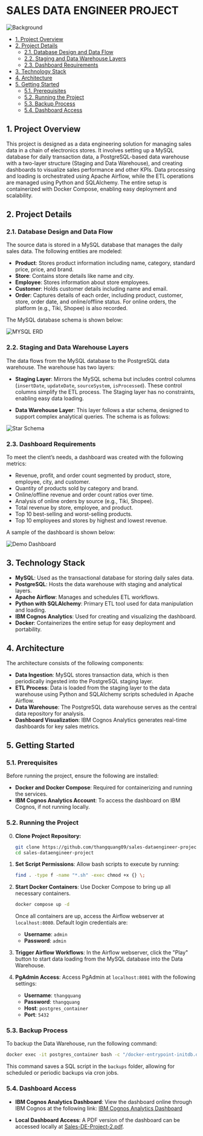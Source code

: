 <h1>SALES DATA ENGINEER PROJECT</h1>

![Background](image/background.jpg)

- [1. Project Overview](#1-project-overview)
- [2. Project Details](#2-project-details)
  - [2.1. Database Design and Data Flow](#21-database-design-and-data-flow)
  - [2.2. Staging and Data Warehouse Layers](#22-staging-and-data-warehouse-layers)
  - [2.3. Dashboard Requirements](#23-dashboard-requirements)
- [3. Technology Stack](#3-technology-stack)
- [4. Architecture](#4-architecture)
- [5. Getting Started](#5-getting-started)
  - [5.1. Prerequisites](#51-prerequisites)
  - [5.2. Running the Project](#52-running-the-project)
  - [5.3. Backup Process](#53-backup-process)
  - [5.4. Dashboard Access](#54-dashboard-access)


## 1. Project Overview

This project is designed as a data engineering solution for managing sales data in a chain of electronics stores. It involves setting up a MySQL database for daily transaction data, a PostgreSQL-based data warehouse with a two-layer structure (Staging and Data Warehouse), and creating dashboards to visualize sales performance and other KPIs. Data processing and loading is orchestrated using Apache Airflow, while the ETL operations are managed using Python and SQLAlchemy. The entire setup is containerized with Docker Compose, enabling easy deployment and scalability.

## 2. Project Details

### 2.1. Database Design and Data Flow

The source data is stored in a MySQL database that manages the daily sales data. The following entities are modeled:

- **Product**: Stores product information including name, category, standard price, price, and brand.
- **Store**: Contains store details like name and city.
- **Employee**: Stores information about store employees.
- **Customer**: Holds customer details including name and email.
- **Order**: Captures details of each order, including product, customer, store, order date, and online/offline status. For online orders, the platform (e.g., Tiki, Shopee) is also recorded.

The MySQL database schema is shown below:

![MYSQL ERD](image/mysql_schema.png)

### 2.2. Staging and Data Warehouse Layers

The data flows from the MySQL database to the PostgreSQL data warehouse. The warehouse has two layers:

- **Staging Layer**: Mirrors the MySQL schema but includes control columns (`insertDate`, `updateDate`, `sourceSystem`, `isProcessed`). These control columns simplify the ETL process. The Staging layer has no constraints, enabling easy data loading.

- **Data Warehouse Layer**: This layer follows a star schema, designed to support complex analytical queries. The schema is as follows:

![Star Schema](image/dw_schema.png)

### 2.3. Dashboard Requirements

To meet the client’s needs, a dashboard was created with the following metrics:

- Revenue, profit, and order count segmented by product, store, employee, city, and customer.
- Quantity of products sold by category and brand.
- Online/offline revenue and order count ratios over time.
- Analysis of online orders by source (e.g., Tiki, Shopee).
- Total revenue by store, employee, and product.
- Top 10 best-selling and worst-selling products.
- Top 10 employees and stores by highest and lowest revenue.

A sample of the dashboard is shown below:

![Demo Dashboard](image/demo_dashboard.jpg)

## 3. Technology Stack

- **MySQL**: Used as the transactional database for storing daily sales data.
- **PostgreSQL**: Hosts the data warehouse with staging and analytical layers.
- **Apache Airflow**: Manages and schedules ETL workflows.
- **Python with SQLAlchemy**: Primary ETL tool used for data manipulation and loading.
- **IBM Cognos Analytics**: Used for creating and visualizing the dashboard.
- **Docker**: Containerizes the entire setup for easy deployment and portability.

## 4. Architecture

The architecture consists of the following components:

- **Data Ingestion**: MySQL stores transaction data, which is then periodically ingested into the PostgreSQL staging layer.
- **ETL Process**: Data is loaded from the staging layer to the data warehouse using Python and SQLAlchemy scripts scheduled in Apache Airflow.
- **Data Warehouse**: The PostgreSQL data warehouse serves as the central data repository for analysis.
- **Dashboard Visualization**: IBM Cognos Analytics generates real-time dashboards for key sales metrics.

## 5. Getting Started

### 5.1. Prerequisites

Before running the project, ensure the following are installed:

- **Docker and Docker Compose**: Required for containerizing and running the services.
- **IBM Cognos Analytics Account**: To access the dashboard on IBM Cognos, if not running locally.

### 5.2. Running the Project

0. **Clone Project Repository:**
    ```bash
    git clone https://github.com/thangquang09/sales-dataengineer-project
    cd sales-dataengineer-project
    ```

1. **Set Script Permissions**: Allow bash scripts to execute by running:
    ```bash
    find . -type f -name "*.sh" -exec chmod +x {} \;
    ```

2. **Start Docker Containers**: Use Docker Compose to bring up all necessary containers.
    ```bash
    docker compose up -d
    ```
    Once all containers are up, access the Airflow webserver at `localhost:8080`. Default login credentials are:
    - **Username**: `admin`
    - **Password**: `admin`

3. **Trigger Airflow Workflows**: In the Airflow webserver, click the "Play" button to start data loading from the MySQL database into the Data Warehouse.

4. **PgAdmin Access**: Access PgAdmin at `localhost:8081` with the following settings:
    - **Username**: `thangquang`
    - **Password**: `thangquang`
    - **Host**: `postgres_container`
    - **Port**: `5432`

### 5.3. Backup Process

To backup the Data Warehouse, run the following command:

```bash
docker exec -it postgres_container bash -c "/docker-entrypoint-initdb.d/backup_postgres.sh"
```

This command saves a SQL script in the `backups` folder, allowing for scheduled or periodic backups via cron jobs.

### 5.4. Dashboard Access

- **IBM Cognos Analytics Dashboard**: View the dashboard online through IBM Cognos at the following link:
  [IBM Cognos Analytics Dashboard](https://ap1.ca.analytics.ibm.com/bi/?perspective=dashboard&pathRef=.my_folders%2FSales-DE-Project-2&action=view&mode=dashboard&subView=model000001930fcffd47_00000000)

- **Local Dashboard Access**: A PDF version of the dashboard can be accessed locally at [Sales-DE-Project-2.pdf](Sales-DE-Project-2.pdf).